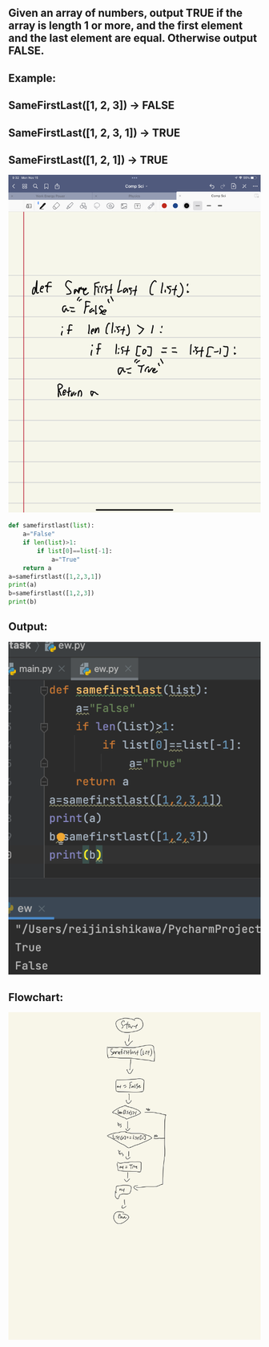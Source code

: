 ## Given an array of numbers, output TRUE if the array is length 1 or more, and the first element and the last element are equal. Otherwise output FALSE.
 
## Example:

## SameFirstLast([1, 2, 3]) → FALSE
## SameFirstLast([1, 2, 3, 1]) → TRUE
## SameFirstLast([1, 2, 1]) → TRUE



![](quiz011.jpeg)

```.py
def samefirstlast(list):
    a="False"
    if len(list)>1:
        if list[0]==list[-1]:
            a="True"
    return a
a=samefirstlast([1,2,3,1])
print(a)
b=samefirstlast([1,2,3])
print(b)
```

## Output: 
![](quiz011out.png)

## Flowchart:
![](quiz011flowup.jpg)
